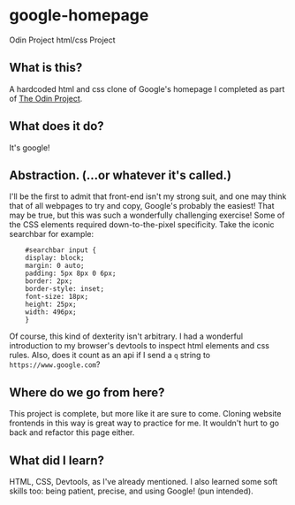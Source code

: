 # google-homepage
Odin Project html/css Project

## What is this?
A hardcoded html and css clone of Google's homepage I completed as part of [The Odin Project](https://www.theodinproject.com).

## What does it do?
It's google!

## Abstraction. (...or whatever it's called.)
I'll be the first to admit that front-end isn't my strong suit, and one may think that of all webpages to try and copy, Google's probably the easiest! That may be true, but this was such a wonderfully challenging exercise! Some of the CSS elements required down-to-the-pixel specificity. Take the iconic searchbar for example:
```
    #searchbar input {
    display: block;
    margin: 0 auto;
    padding: 5px 8px 0 6px;
    border: 2px;
    border-style: inset;
    font-size: 18px;
    height: 25px;
    width: 496px;
    }
  ```
Of course, this kind of dexterity isn't arbitrary. I had a wonderful introduction to my browser's devtools to inspect html elements and css rules. Also, does it count as an api if I send a `q` string to `https://www.google.com`?

## Where do we go from here?
This project is complete, but more like it are sure to come. Cloning website frontends in this way is great way to practice for me. It wouldn't hurt to go back and refactor this page either.

## What did I learn?
HTML, CSS, Devtools, as I've already mentioned. I also learned some soft skills too: being patient, precise, and using Google! (pun intended).
